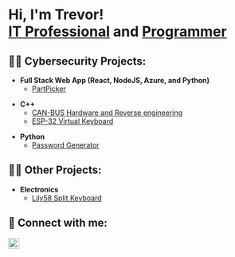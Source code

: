 <h1>Hi, I'm Trevor! <br/><a href="https://www.linkedin.com/in/trevormartes">IT Professional</a> and <a href="https://github.com/trevboy">Programmer</a> </h1>

<h2>👨‍💻 Cybersecurity Projects:</h2>

<!-- - <b>Data Structures and Algorithms Practice (AlgoExpert)</b>
  - [Praciting DS & Algos in Python]('insert link') --> 
- <b>Full Stack Web App (React, NodeJS, Azure, and Python)</b>
  - [PartPicker](https://github.com/trevboy/CarPartPicker.git)
<!-- - <b>PowerShell</b>
  - [Windows EventLog: Failed RDP Logins Source IP to full GeoData Conversion]('insert link')
  - [Active Directory Bulk User Creation]('insert link')
  - [FIM (File Integrity Monitor)]('insert link') -->
- <b>C++</b>
  - [CAN-BUS Hardware and Reverse engineering](https://github.com/trevboy/CANaBUS.git)
  - [ESP-32 Virtual Keyboard](https://github.com/trevboy/Virtual_Keyboard-ESP_32.git)
<!--  - [Ransomware Proof of Concept (Encrypter)]('insert link')
  - [Ransomware Proof of Concept (Decrypter)]('insert link') -->
- <b>Python</b>
  - [Password Generator](https://github.com/trevboy/PasswordTools/blob/main/PasswordGenerator.py)
 
<h2>👨‍💻 Other Projects:</h2>

- <b>Electronics</b>
  - [Lily58 Split Keyboard](https://github.com/trevboy/8bit_Lily.git)

<!-- <h2>📺 Popular YouTube Videos</h2>

- [Lilygo T-enable]('Insert link')
- [SEIM and Cloud infrastructure]('Insert link')
- [Home lab]('Insert link')
- [Network/Vulnerability Scanner (Python)]('Insert link')
- [My experience at WGU]('Insert link') -->

<h2> 🤳 Connect with me:</h2>

<!-- [<img align="left" alt="     | YouTube" width="22px" src="https://cdn.jsdelivr.net/npm/simple-icons@v3/icons/youtube.svg" />][youtube] -->
[<img align="left" alt="Trevor Martes | LinkedIn" width="22px" src="https://cdn.jsdelivr.net/npm/simple-icons@v3/icons/linkedin.svg" />][linkedin]


<!-- [youtube]: https://www.youtube.com/c/ -->
[linkedin]: https://linkedin.com/in/trevormartes

<!--

Here are some ideas to get you started:

- 🔭 I’m currently working on ...
- 🌱 I’m currently learning ...
- 👯 I’m looking to collaborate on ...
- 🤔 I’m looking for help with ...
- 💬 Ask me about ...
- 📫 How to reach me: ...
- 😄 Pronouns: ...
- ⚡ Fun fact: ...
-->
